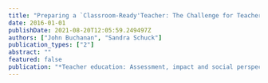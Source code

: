 ```yaml
---
title: "Preparing a `Classroom-Ready'Teacher: The Challenge for Teacher Educators"
date: 2016-01-01
publishDate: 2021-08-20T12:05:59.249497Z
authors: ["John Buchanan", "Sandra Schuck"]
publication_types: ["2"]
abstract: ""
featured: false
publication: "*Teacher education: Assessment, impact and social perspectives*"
---
```


